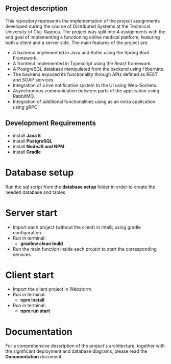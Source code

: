 ## Project description
This repository represents the implementation of the project assignments developed during the course of Distributed Systems
at the Technical University of Cluj-Napoca. The project was split into 4 assignments with the end goal of implementing
a functioning online medical platform, featuring both a client and a server side. The main features of the project are:
 * A backend implemented in Java and Kotlin using the Spring Boot Framework.
 * A frontend implemented in Typescript using the React framework.
 * A PostgreSQL database manipulated from the backend using Hibernate.
 * The backend exposed its functionality through APIs defined as REST and SOAP services.
 * Integration of a live notification system to the UI using Web-Sockets.
 * Asynchronous communication between parts of the application using RabbitMQ.
 * Integration of additional functionalities using as an extra application using gRPC.


## Development Requirements
  * install **Java 8**
  * install **PostgreSQL** 
  * install **NodeJS and NPM**
  * install **Gradle**

# Database setup
Run the sql script from the **database setup** folder in order to create the needed database and tables

# Server start
  * Import each project (without the client) in Intellij using gradle configuration.
  * Run in terminal: 
       * **gradlew clean build**
  * Run the main function inside each project to start the corresponding services

# Client start
  * Import the client project in Webstorm
  * Run in terminal:
       * **npm install**
  * Run in terminal:
       * **npm run start**

# Documentation
For a comprehensive description of the project's architecture, together with the significant deployment and database diagrams,
please read the **Documentation** document.